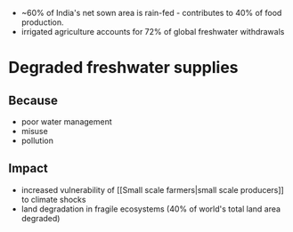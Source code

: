 - ~60% of India's net sown area is rain-fed - contributes to 40% of food production.
- irrigated agriculture accounts for 72% of global freshwater withdrawals
# Degraded freshwater supplies
## Because
- poor water management
- misuse
- pollution
## Impact
- increased vulnerability of [[Small scale farmers|small scale producers]] to climate shocks 
- land degradation in fragile ecosystems (40% of world's total land area degraded)